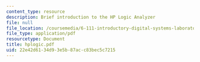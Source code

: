 ```yaml
---
content_type: resource
description: Brief introduction to the HP Logic Analyzer
file: null
file_location: /coursemedia/6-111-introductory-digital-systems-laboratory-fall-2002/22e42d6134d93e5b87acc83bec5c7215_hplogic.pdf
file_type: application/pdf
resourcetype: Document
title: hplogic.pdf
uid: 22e42d61-34d9-3e5b-87ac-c83bec5c7215
---
```

